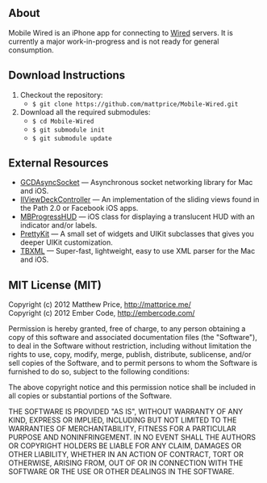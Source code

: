 ## About

Mobile Wired is an iPhone app for connecting to [Wired](http://www.read-write.fr/wired/) servers. It is currently a major work-in-progress and is not ready for general consumption.

## Download Instructions
1. Checkout the repository:
   * `$ git clone https://github.com/mattprice/Mobile-Wired.git`
2. Download all the required submodules:
   * `$ cd Mobile-Wired`
   * `$ git submodule init`
   * `$ git submodule update`

## External Resources

* [GCDAsyncSocket][] — Asynchronous socket networking library for Mac and iOS.
* [IIViewDeckController][] — An implementation of the sliding views found in the Path 2.0 or Facebook iOS apps.
* [MBProgressHUD][] — iOS class for displaying a translucent HUD with an indicator and/or labels.
* [PrettyKit][] — A small set of widgets and UIKit subclasses that gives you deeper UIKit customization.
* [TBXML][] — Super-fast, lightweight, easy to use XML parser for the Mac and iOS.

[GCDAsyncSocket]: https://github.com/robbiehanson/CocoaAsyncSocket
[IIViewDeckController]: https://github.com/Inferis/ViewDeck*
[MBProgressHUD]: https://github.com/jdg/MBProgressHUD
[PrettyKit]: https://github.com/vicpenap/PrettyKit
[TBXML]: https://github.com/71squared/TBXML

## MIT License (MIT)

Copyright (c) 2012 Matthew Price, http://mattprice.me/ <br>
Copyright (c) 2012 Ember Code, http://embercode.com/

Permission is hereby granted, free of charge, to any person obtaining a copy of this software and associated documentation files (the "Software"), to deal in the Software without restriction, including without limitation the rights to use, copy, modify, merge, publish, distribute, sublicense, and/or sell copies of the Software, and to permit persons to whom the Software is furnished to do so, subject to the following conditions:

The above copyright notice and this permission notice shall be included in all copies or substantial portions of the Software.

THE SOFTWARE IS PROVIDED "AS IS", WITHOUT WARRANTY OF ANY KIND, EXPRESS OR IMPLIED, INCLUDING BUT NOT LIMITED TO THE WARRANTIES OF MERCHANTABILITY, FITNESS FOR A PARTICULAR PURPOSE AND NONINFRINGEMENT. IN NO EVENT SHALL THE AUTHORS OR COPYRIGHT HOLDERS BE LIABLE FOR ANY CLAIM, DAMAGES OR OTHER LIABILITY, WHETHER IN AN ACTION OF CONTRACT, TORT OR OTHERWISE, ARISING FROM, OUT OF OR IN CONNECTION WITH THE SOFTWARE OR THE USE OR OTHER DEALINGS IN THE SOFTWARE.